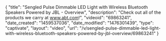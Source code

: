 {
    "title": "Sengled Pulse Dimmable LED Light with Wireless Bluetooth Speakers Powered by JBL - Overview",
    "description": "Check out all of the products we carry at www.abt.com!",
    "videoid": "69863241",
    "date_created": "1459537036",
    "date_modified": "1476301439",
    "type": "captivate",
    "layout": "video",
    "url": "\/v\/sengled-pulse-dimmable-led-light-with-wireless-bluetooth-speakers-powered-by-jbl-overview\/69863241"
}